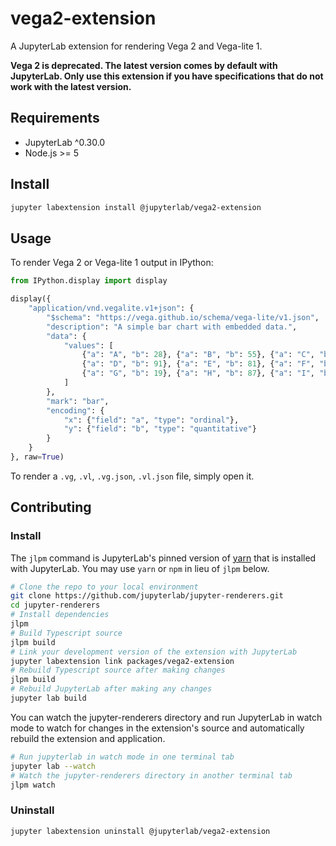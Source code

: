 # vega2-extension

A JupyterLab extension for rendering Vega 2 and Vega-lite 1.

**Vega 2 is deprecated. The latest version comes by default with JupyterLab. Only use this extension if you have specifications that do not work with the latest version.**

## Requirements

* JupyterLab ^0.30.0
* Node.js >= 5

## Install

```bash
jupyter labextension install @jupyterlab/vega2-extension
```

## Usage

To render Vega 2 or Vega-lite 1 output in IPython:

```python
from IPython.display import display

display({
    "application/vnd.vegalite.v1+json": {
        "$schema": "https://vega.github.io/schema/vega-lite/v1.json",
        "description": "A simple bar chart with embedded data.",
        "data": {
            "values": [
                {"a": "A", "b": 28}, {"a": "B", "b": 55}, {"a": "C", "b": 43},
                {"a": "D", "b": 91}, {"a": "E", "b": 81}, {"a": "F", "b": 53},
                {"a": "G", "b": 19}, {"a": "H", "b": 87}, {"a": "I", "b": 52}
            ]
        },
        "mark": "bar",
        "encoding": {
            "x": {"field": "a", "type": "ordinal"},
            "y": {"field": "b", "type": "quantitative"}
        }
    }
}, raw=True)
```

To render a `.vg`, `.vl`, `.vg.json`, `.vl.json` file, simply open it.

## Contributing

### Install

The `jlpm` command is JupyterLab's pinned version of
[yarn](https://yarnpkg.com/) that is installed with JupyterLab. You may use
`yarn` or `npm` in lieu of `jlpm` below.

```bash
# Clone the repo to your local environment
git clone https://github.com/jupyterlab/jupyter-renderers.git
cd jupyter-renderers
# Install dependencies
jlpm
# Build Typescript source
jlpm build
# Link your development version of the extension with JupyterLab
jupyter labextension link packages/vega2-extension
# Rebuild Typescript source after making changes
jlpm build
# Rebuild JupyterLab after making any changes
jupyter lab build
```

You can watch the jupyter-renderers directory and run JupyterLab in watch mode to watch for changes in the extension's source and automatically rebuild the extension and application.

```bash
# Run jupyterlab in watch mode in one terminal tab
jupyter lab --watch
# Watch the jupyter-renderers directory in another terminal tab
jlpm watch
```

### Uninstall

```bash
jupyter labextension uninstall @jupyterlab/vega2-extension
```
